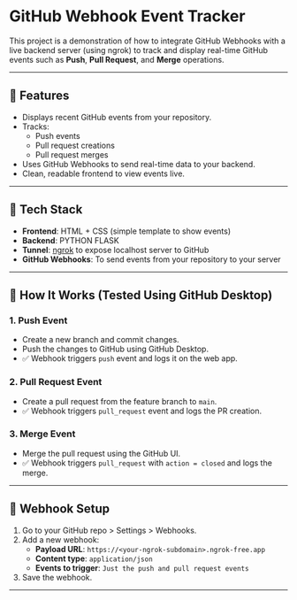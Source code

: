 # GitHub Webhook Event Tracker

This project is a demonstration of how to integrate GitHub Webhooks with a live backend server (using ngrok) to track and display real-time GitHub events such as **Push**, **Pull Request**, and **Merge** operations.

---

## 🚀 Features

- Displays recent GitHub events from your repository.
- Tracks:
  - Push events
  - Pull request creations
  - Pull request merges
- Uses GitHub Webhooks to send real-time data to your backend.
- Clean, readable frontend to view events live.

---

## 🔧 Tech Stack

- **Frontend**: HTML + CSS (simple template to show events)
- **Backend**: PYTHON FLASK
- **Tunnel**: [ngrok](https://ngrok.com/) to expose localhost server to GitHub
- **GitHub Webhooks**: To send events from your repository to your server

---

## 🧪 How It Works (Tested Using GitHub Desktop)

### 1. Push Event
- Create a new branch and commit changes.
- Push the changes to GitHub using GitHub Desktop.
- ✅ Webhook triggers `push` event and logs it on the web app.

### 2. Pull Request Event
- Create a pull request from the feature branch to `main`.
- ✅ Webhook triggers `pull_request` event and logs the PR creation.

### 3. Merge Event
- Merge the pull request using the GitHub UI.
- ✅ Webhook triggers `pull_request` with `action = closed` and logs the merge.

---

## 📡 Webhook Setup

1. Go to your GitHub repo > Settings > Webhooks.
2. Add a new webhook:
   - **Payload URL**: `https://<your-ngrok-subdomain>.ngrok-free.app`
   - **Content type**: `application/json`
   - **Events to trigger**: `Just the push and pull request events`
3. Save the webhook.

---


